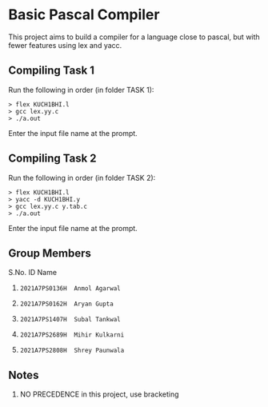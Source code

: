 # Basic Pascal Compiler
This project aims to build a compiler for a language close to pascal, but with fewer features using lex and yacc.

## Compiling Task 1
Run the following in order (in folder TASK 1):
```
> flex KUCH1BHI.l
> gcc lex.yy.c
> ./a.out
```
Enter the input file name at the prompt.

## Compiling Task 2
Run the following in order (in folder TASK 2):
```
> flex KUCH1BHI.l
> yacc -d KUCH1BHI.y
> gcc lex.yy.c y.tab.c
> ./a.out
```
Enter the input file name at the prompt.

## Group Members

S.No.  ID             Name
1.     2021A7PS0136H  Anmol Agarwal
2.     2021A7PS0162H  Aryan Gupta
3.     2021A7PS1407H  Subal Tankwal
4.     2021A7PS2689H  Mihir Kulkarni
5.     2021A7PS2808H  Shrey Paunwala

## Notes

1. NO PRECEDENCE in this project, use bracketing